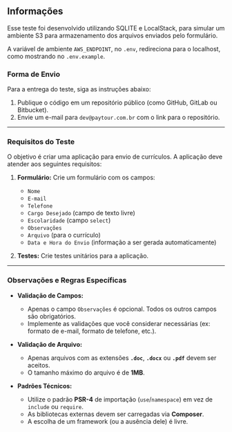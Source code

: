 ## **Informações**

Esse teste foi desenvolvido utilizando SQLITE e LocalStack, para simular um ambiente S3 para armazenamento dos arquivos enviados pelo formulário.

A variável de ambiente `AWS_ENDPOINT`, no `.env`, redireciona para o localhost, como mostrando no `.env.example`. 

### **Forma de Envio**

Para a entrega do teste, siga as instruções abaixo:

1.  Publique o código em um repositório público (como GitHub, GitLab ou Bitbucket).
2.  Envie um e-mail para `dev@paytour.com.br` com o link para o repositório.

---

### **Requisitos do Teste**

O objetivo é criar uma aplicação para envio de currículos. A aplicação deve atender aos seguintes requisitos:

1.  **Formulário:** Crie um formulário com os campos:
    * `Nome`
    * `E-mail`
    * `Telefone`
    * `Cargo Desejado` (campo de texto livre)
    * `Escolaridade` (campo `select`)
    * `Observações`
    * `Arquivo` (para o currículo)
    * `Data e Hora do Envio` (informação a ser gerada automaticamente)

2.  **Testes:** Crie testes unitários para a aplicação.

---

### **Observações e Regras Específicas**

* **Validação de Campos:**
    * Apenas o campo `Observações` é opcional. Todos os outros campos são obrigatórios.
    * Implemente as validações que você considerar necessárias (ex: formato de e-mail, formato de telefone, etc.).

* **Validação de Arquivo:**
    * Apenas arquivos com as extensões **`.doc`**, **`.docx`** ou **`.pdf`** devem ser aceitos.
    * O tamanho máximo do arquivo é de **1MB**.

* **Padrões Técnicos:**
    * Utilize o padrão **PSR-4** de importação (`use`/`namespace`) em vez de `include` ou `require`.
    * As bibliotecas externas devem ser carregadas via **Composer**.
    * A escolha de um framework (ou a ausência dele) é livre.